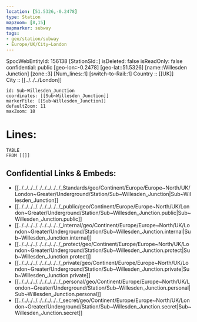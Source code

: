 ```yaml
---
location: [51.5326,-0.2478] 
type: Station 
mapzoom: [8,15] 
mapmarker: subway 
tags:
- geo/station/subway
- Europe/UK/City~London
---
```

SpocWebEntityId: 156138
[StationSId::] 
isDeleted: false
isReadOnly: false
confidential: public
[geo-lon::-0.2478] 
[geo-lat::51.5326] 
[name::Willesden Junction] 
[zone::3] 
[Num_lines::1] 
[switch-to-Rail::1] 
Country :: [[UK]]  
City :: [[../../../London]]  


```leaflet
id: Sub~Willesden_Junction
coordinates: [[Sub~Willesden_Junction]] 
markerFile: [[Sub~Willesden_Junction]] 
defaultZoom: 11 
maxZoom: 18
```


# Lines: 
```dataview
TABLE 
FROM [[]] 
```

## Confidential Links & Embeds: 
- [[../../../../../../../../../_Standards/geo/Continent/Europe/Europe~North/UK/London~Greater/Underground/Station/Sub~Willesden_Junction|Sub~Willesden_Junction]] 
- [[../../../../../../../../../_public/geo/Continent/Europe/Europe~North/UK/London~Greater/Underground/Station/Sub~Willesden_Junction.public|Sub~Willesden_Junction.public]] 
- [[../../../../../../../../../_internal/geo/Continent/Europe/Europe~North/UK/London~Greater/Underground/Station/Sub~Willesden_Junction.internal|Sub~Willesden_Junction.internal]] 
- [[../../../../../../../../../_protect/geo/Continent/Europe/Europe~North/UK/London~Greater/Underground/Station/Sub~Willesden_Junction.protect|Sub~Willesden_Junction.protect]] 
- [[../../../../../../../../../_private/geo/Continent/Europe/Europe~North/UK/London~Greater/Underground/Station/Sub~Willesden_Junction.private|Sub~Willesden_Junction.private]] 
- [[../../../../../../../../../_personal/geo/Continent/Europe/Europe~North/UK/London~Greater/Underground/Station/Sub~Willesden_Junction.personal|Sub~Willesden_Junction.personal]] 
- [[../../../../../../../../../_secret/geo/Continent/Europe/Europe~North/UK/London~Greater/Underground/Station/Sub~Willesden_Junction.secret|Sub~Willesden_Junction.secret]] 
